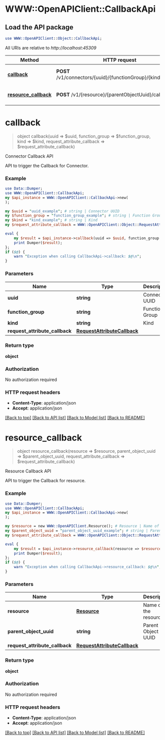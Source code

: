 # WWW::OpenAPIClient::CallbackApi

## Load the API package
```perl
use WWW::OpenAPIClient::Object::CallbackApi;
```

All URIs are relative to *http://localhost:45309*

Method | HTTP request | Description
------------- | ------------- | -------------
[**callback**](CallbackApi.md#callback) | **POST** /v1/connectors/{uuid}/{functionGroup}/{kind}/callback | Connector Callback API
[**resource_callback**](CallbackApi.md#resource_callback) | **POST** /v1/{resource}/{parentObjectUuid}/callback | Resource Callback API


# **callback**
> object callback(uuid => $uuid, function_group => $function_group, kind => $kind, request_attribute_callback => $request_attribute_callback)

Connector Callback API

API to trigger the Callback for Connector.

### Example
```perl
use Data::Dumper;
use WWW::OpenAPIClient::CallbackApi;
my $api_instance = WWW::OpenAPIClient::CallbackApi->new(
);

my $uuid = "uuid_example"; # string | Connector UUID
my $function_group = "function_group_example"; # string | Function Group
my $kind = "kind_example"; # string | Kind
my $request_attribute_callback = WWW::OpenAPIClient::Object::RequestAttributeCallback->new(); # RequestAttributeCallback | 

eval {
    my $result = $api_instance->callback(uuid => $uuid, function_group => $function_group, kind => $kind, request_attribute_callback => $request_attribute_callback);
    print Dumper($result);
};
if ($@) {
    warn "Exception when calling CallbackApi->callback: $@\n";
}
```

### Parameters

Name | Type | Description  | Notes
------------- | ------------- | ------------- | -------------
 **uuid** | **string**| Connector UUID | 
 **function_group** | **string**| Function Group | 
 **kind** | **string**| Kind | 
 **request_attribute_callback** | [**RequestAttributeCallback**](RequestAttributeCallback.md)|  | 

### Return type

**object**

### Authorization

No authorization required

### HTTP request headers

 - **Content-Type**: application/json
 - **Accept**: application/json

[[Back to top]](#) [[Back to API list]](../README.md#documentation-for-api-endpoints) [[Back to Model list]](../README.md#documentation-for-models) [[Back to README]](../README.md)

# **resource_callback**
> object resource_callback(resource => $resource, parent_object_uuid => $parent_object_uuid, request_attribute_callback => $request_attribute_callback)

Resource Callback API

API to trigger the Callback for resource.

### Example
```perl
use Data::Dumper;
use WWW::OpenAPIClient::CallbackApi;
my $api_instance = WWW::OpenAPIClient::CallbackApi->new(
);

my $resource = new WWW::OpenAPIClient.Resource(); # Resource | Name of the resource
my $parent_object_uuid = "parent_object_uuid_example"; # string | Parent Object UUID
my $request_attribute_callback = WWW::OpenAPIClient::Object::RequestAttributeCallback->new(); # RequestAttributeCallback | 

eval {
    my $result = $api_instance->resource_callback(resource => $resource, parent_object_uuid => $parent_object_uuid, request_attribute_callback => $request_attribute_callback);
    print Dumper($result);
};
if ($@) {
    warn "Exception when calling CallbackApi->resource_callback: $@\n";
}
```

### Parameters

Name | Type | Description  | Notes
------------- | ------------- | ------------- | -------------
 **resource** | [**Resource**](.md)| Name of the resource | 
 **parent_object_uuid** | **string**| Parent Object UUID | 
 **request_attribute_callback** | [**RequestAttributeCallback**](RequestAttributeCallback.md)|  | 

### Return type

**object**

### Authorization

No authorization required

### HTTP request headers

 - **Content-Type**: application/json
 - **Accept**: application/json

[[Back to top]](#) [[Back to API list]](../README.md#documentation-for-api-endpoints) [[Back to Model list]](../README.md#documentation-for-models) [[Back to README]](../README.md)

